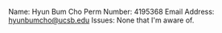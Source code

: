 Name: Hyun Bum Cho
Perm Number: 4195368
Email Address: hyunbumcho@ucsb.edu
Issues: None that I'm aware of.